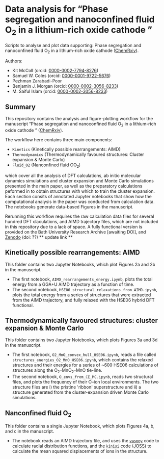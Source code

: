 # Data analysis for &ldquo;Phase segregation and nanoconfined fluid O<sub>2</sub> in a lithium-rich oxide cathode &rdquo;
Scripts to analyse and plot data supporting: Phase segregation and nanoconfined fluid O<sub>2</sub> in a lithium-rich oxide cathode ([ChemRxiv](https://chemrxiv.org/engage/chemrxiv/article-details/65b261ab9138d23161b931bd)).

Authors:
- Kit McColl (orcid: [0000-0002-7794-8276](https://orcid.org/0000-0002-7794-8276)) 
- Samuel W. Coles (orcid: [0000-0001-9722-5676](https://orcid.org/0000-0001-9722-5676))
- Pezhman Zarabadi-Poor
- Benjamin J. Morgan (orcid: [0000-0002-3056-8233](https://orcid.org/0000-0002-3056-8233))
- M. Saiful Islam (orcid: [0000-0002-3056-8233](https://orcid.org/0000-0003-0373-116X))

## Summary
This repository contains the analysis and figure-plotting workflow for the manuscript &ldquo;Phase segregation and nanoconfined fluid O<sub>2</sub> in a lithium-rich oxide cathode &rdquo; ([ChemRxiv](https://chemrxiv.org/engage/chemrxiv/article-details/65b261ab9138d23161b931bd)).

The workflow here contains three main components: 
- `Kinetics` (Kinetically possible rearrangements: AIMD)
- `Thermodynamics` (Thermodynamically favoured structures: Cluster expansion & Monte Carlo)
- `Fluid_O2` (Nanconfined fluid OO<sub>2</sub>)

which cover all the analysis of DFT calculations, ab initio molecular dynamics simulations and cluster expansion and Monte Carlo simulations presented in the main paper, as well as the preparatory calculations peformed in to obtain structures with which to train the cluster expansion. Each section consits of annotated Jupyter notebooks that show how the computational analysis in the paper was conducted from calculation data. The notebooks generate data-based Figures in the manuscript. 

Rerunning this workflow requires the raw calculation data files for several hundred DFT claculations, and AIMD trajectory files, which are not included in this repository due to a lack of space. A fully functional version is provided on the Bath University Research Archive [awaiting DOI], and [Zenodo](https://chemrxiv.org/engage/chemrxiv/article-details/65b261ab9138d23161b931bd) (doi: ??) ** update link **

## Kinetically possible rearrangements: AIMD
This folder contains two Jupyter Notebooks, which plot Figures 2a and 2b in the manuscript. 
- The first notebook, `AIMD_rearrangements_energy.ipynb`, plots the total energy from a GGA+U AIMD trajectory as a function of time.
- The second notebook, `HSE06_structural_relaxations_from_AIMD.ipynb`, plots the total energy from a series of structures that were extracted from the AIMD trajectory, and fully relaxed with the HSE06 hybrid DFT functional. 

## Thermodynamically favoured structures: cluster expansion & Monte Carlo
This folder contains two Jupyter Notebooks, which plots Figures 3a and 3d in the manuscript. 
- The first notebook, `O2_MnO_convex_hull_HSE06.ipynb`, reads a file called `structures_energies_O2_MnO_HSE06.ipynb`, which contains the relaxed structures and their energies for a series of ~600 HSE06 calculations of structures along the O<sub>2</sub>–MnO<sub>2</sub>–MnO tie-line.
- The second notebook, `O_envs_from_CE_MC.ipynb`, reads two structural files, and plots the frequency of their O–ion local environments. The two structure files are i) the pristine 'ribbon' superstructure and ii) a structure generated from the cluster-expansion driven Monte Carlo simulations. 

## Nanconfined fluid O<sub>2</sub>
This folder contains a single Jupyter Notebook, which plots Figures 4a, b, and c in the manuscript. 
- The notebook reads an AIMD trajectory file, and uses the [`vasppy`](https://github.com/bjmorgan/vasppy) code to calculate radial distribution functions, and the [`kinisi`](https://github.com/bjmorgan/kinisi) code ([JOSS](https://joss.theoj.org/papers/10.21105/joss.05984)) to calculate the mean squared displacements of ions in the structure. 

